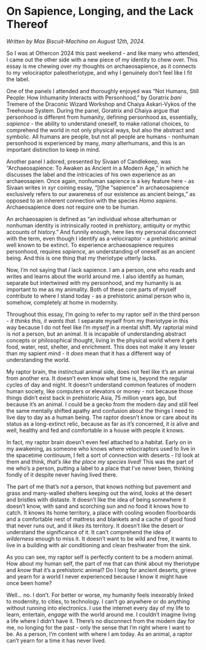 # On Sapience, Longing, and the Lack Thereof

*Written by Max Biscuit-Machina on August 12th, 2024.*

So I was at Othercon 2024 this past weekend - and like many who attended, I came out the other side with a new piece of my identity to chew over. This essay is me chewing over my thoughts on archaeosapience, as it connects to my velociraptor paleotheriotype, and why I genuinely don&rsquo;t feel like I fit the label.

One of the panels I attended and thoroughly enjoyed was &ldquo;Not Humans, Still People: How Inhumanity Interacts with Personhood,&rdquo; by Goratrix <em>bani</em> Tremere of the Draconic Wizard Workshop and Chaiya Askari-Vykos of the Treehouse System. During the panel, Goratrix and Chaiya argue that personhood is different from humanity, defining personhood as, essentially, <em>sapience</em> - the ability to understand oneself, to make rational choices, to comprehend the world in not only physical ways, but also the abstract and symbolic. All humans are people, but not all people are humans - nonhuman personhood is experienced by many, <em>many</em> alterhumans, and this is an important distinction to keep in mind.

Another panel I adored, presented by Sivaan of Candlekeep, was &ldquo;Archaeosapience: To Awaken as Ancient in a Modern Age,&rdquo; in which he discusses the label and the intricacies of his own experience as an archaeosapien. Once again, nonhuman sapience is a key feature here - as Sivaan writes in xyr coining essay, &ldquo;[t]he &ldquo;sapience&rdquo; in archaeosapience exclusively refers to our awareness of our existence as ancient beings,&rdquo; as opposed to an inherent connection with the species <em>Homo sapiens</em>. Archaeosapience does not require one to be human.

An archaeosapien is defined as &ldquo;an individual whose alterhuman or nonhuman identity is intrinsically rooted in prehistory, antiquity or mythic accounts of history.&rdquo; And funnily enough, here lies my personal disconnect with the term, even though I identify as a velociraptor - a prehistoric animal well known to be extinct. To experience archaeosapience requires personhood, requires <em>sapience,</em> an understanding of oneself as an ancient being. And this is one thing that my theriotype utterly lacks.

Now, I&rsquo;m not saying that <em>I</em> lack sapience. I am a person, one who reads and writes and learns about the world around me. I also identify as human, separate but intertwined with my personhood, and my humanity is as important to me as my animality. Both of these core parts of myself contribute to where I stand today - as a prehistoric animal person who is, somehow, completely at home in modernity.

Throughout this essay, I&rsquo;m going to refer to my raptor self in the third person - <em>it thinks this, it wants that.</em> I separate myself from my theriotype in this way because I do not feel like I&rsquo;m <em>myself </em>in a mental shift. My raptorial mind is <em>not</em> a person, but an animal. It is incapable of understanding abstract concepts or philosophical thought, living in the physical world where it gets food, water, rest, shelter, and enrichment. This does not make it any lesser than my sapient mind - it <em>does </em>mean that it has a different way of understanding the world.

My raptor brain, the instinctual animal side, does not feel like it&rsquo;s an animal from another era. It doesn&rsquo;t even know what time is, beyond the regular cycles of day and night. It doesn&rsquo;t understand common features of modern human society, like computers or elevators or money - not because those things didn&rsquo;t exist back in prehistoric Asia, 75 million years ago, but because it&rsquo;s an animal. I could be a gecko from the modern day and still feel the same mentally shifted apathy and confusion about the things I need to live day to day as a human being. The raptor doesn&rsquo;t know or care about its status as a long-extinct relic, because as far as it&rsquo;s concerned, it <em>is</em> alive and well, healthy and fed and comfortable in a house with people it knows.

In fact, my raptor brain doesn&rsquo;t even feel attached to a habitat. Early on in my awakening, as someone who knows where velociraptors used to live in the spacetime continuum, I felt a sort of connection with deserts - I&rsquo;d look at them and think, <em>that&rsquo;s like the place my species lived!</em> This was the part of me who&rsquo;s a person, putting a label to a place that I&rsquo;ve never been, thinking fondly of it despite never having lived there.

The part of me that&rsquo;s <em>not</em> a person, that knows nothing but pavement and grass and many-walled shelters keeping out the wind, looks at the desert and bristles with distaste. It doesn&rsquo;t like the idea of being somewhere it doesn&rsquo;t know, with sand and scorching sun and no food it knows how to catch. It knows its home territory, a place with cooling wooden floorboards and a comfortable nest of mattress and blankets and a cache of good food that never runs out, and it <em>likes </em>its territory. It doesn&rsquo;t like the desert or understand the significance of it. It can&rsquo;t comprehend the idea of <em>wilderness</em> enough to miss it. It doesn&rsquo;t want to be wild and free, it wants to live in a building with air conditioning and clean freshwater from the sink.

As you can see, my raptor self is perfectly content to be a modern animal. How about my human self, the part of me that can <em>think</em> about my theriotype and <em>know</em> that it&rsquo;s a prehistoric animal? Do I long for ancient deserts, grieve and yearn for a world I never experienced because I know it might have once been home?

Well&hellip; no. I don&rsquo;t. For better or worse, my humanity feels inexorably linked to modernity, to cities, to technology. I can&rsquo;t go anywhere or do anything without running into electronics. I use the internet every day of my life to learn, entertain, <em>engage</em> with the world around me. I couldn&rsquo;t imagine living a life where I didn&rsquo;t have it. There&rsquo;s no disconnect from the modern day for me, no longing for the past - only the sense that I&rsquo;m right where I want to be.
As a person, I&rsquo;m content with where I am today. As an animal, a raptor can&rsquo;t yearn for a time it has never lived.</span>
